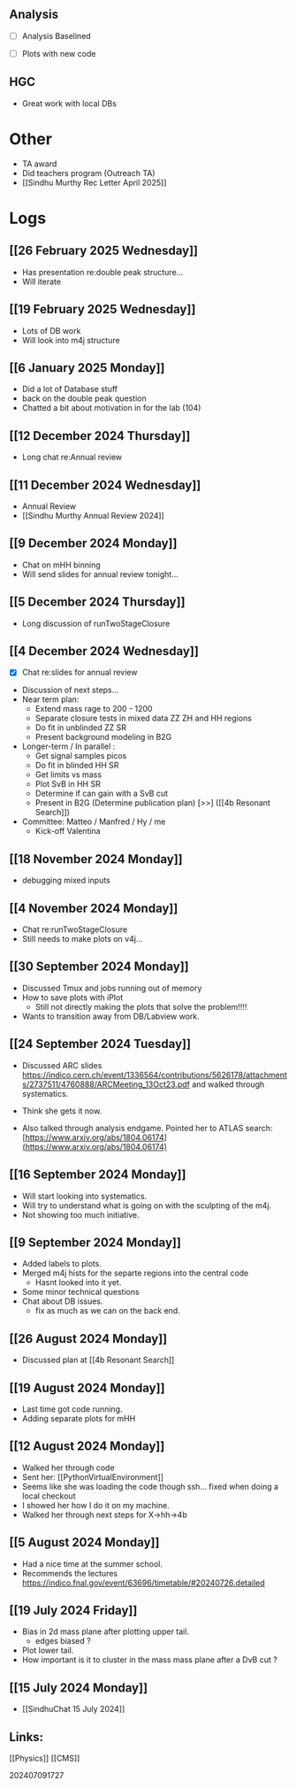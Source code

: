 ## Analysis
- [ ] Analysis Baselined 
- [ ] Plots with new code 


## HGC 
- Great work with local DBs


# Other 
- TA award
- Did teachers program (Outreach TA)
- [[Sindhu Murthy Rec Letter April 2025]]


# Logs

## [[26 February 2025 Wednesday]]
- Has presentation re:double peak structure... 
- Will iterate

## [[19 February 2025 Wednesday]]
- Lots of DB work
- Will look into m4j structure

## [[6 January 2025 Monday]]
- Did a lot of Database stuff
- back on the double peak question
- Chatted a bit about motivation in for the lab (104)

## [[12 December 2024 Thursday]]
-  Long chat re:Annual review

## [[11 December 2024 Wednesday]]
- Annual Review
- [[Sindhu Murthy Annual Review 2024]]

## [[9 December 2024 Monday]]
-  Chat on mHH binning
- Will send slides for annual review tonight...

## [[5 December 2024 Thursday]]
- Long discussion of runTwoStageClosure

## [[4 December 2024 Wednesday]]
- [x] Chat re:slides for annual review
- Discussion of next steps...
- Near term plan:
	- Extend mass rage to 200 - 1200 
	- Separate closure tests in mixed data ZZ ZH and HH regions
	- Do fit in unblinded ZZ SR
	- Present background modeling in B2G
- Longer-term / In parallel :
	- Get signal samples picos
	- Do fit in blinded HH SR
	- Get limits vs mass
	- Plot SvB in HH SR
	- Determine if can gain with a SvB cut
	- Present in B2G (Determine publication plan)
[>>] ([[4b Resonant Search]])
- Committee:  Matteo / Manfred / Hy / me 
	- Kick-off Valentina


## [[18 November 2024 Monday]]
- debugging mixed inputs

## [[4 November 2024 Monday]]
- Chat re:runTwoStageClosure
- Still needs to make plots on v4j...

## [[30 September 2024 Monday]]
- Discussed Tmux and jobs running out of memory
- How to save plots with iPlot
	- Still not directly making the plots that solve the problem!!!!
- Wants to transition away from DB/Labview work.

## [[24 September 2024 Tuesday]]
- Discussed ARC slides https://indico.cern.ch/event/1336564/contributions/5626178/attachments/2737511/4760888/ARCMeeting_13Oct23.pdf
	and walked through systematics. 

- Think she gets it now.

- Also talked through analysis endgame. Pointed her to ATLAS search:
	[https://www.arxiv.org/abs/1804.06174](https://www.arxiv.org/abs/1804.06174)


## [[16 September 2024 Monday]]
- Will start looking into systematics. 
- Will try to understand what is going on with the sculpting of the m4j.
- Not showing too much initiative.


## [[9 September 2024 Monday]]
- Added labels to plots. 
- Merged m4j hists for the separte regions into the central code
	- Hasnt looked into it yet.
- Some minor technical questions 
- Chat about DB issues. 
	- fix as much as we can on the back end.


## [[26 August 2024 Monday]]
- Discussed plan at [[4b Resonant Search]]


## [[19 August 2024 Monday]]
- Last time got code running.
- Adding separate plots for mHH

## [[12 August 2024 Monday]]
- Walked her through code
- Sent her:
	[[PythonVirtualEnvironment]]
- Seems like she was loading the code though ssh... fixed when doing a local checkout
- I showed her how I do it on my machine. 
- Walked her through next steps for X->hh->4b

## [[5 August 2024 Monday]]
- Had a nice time at the summer school. 
- Recommends the lectures
	https://indico.fnal.gov/event/63696/timetable/#20240726.detailed


## [[19 July 2024 Friday]]
- Bias in 2d mass plane after plotting upper tail. 
	- edges biased ?
- Plot lower tail.
- How important is it to cluster in the mass mass plane after a DvB cut ?

## [[15 July 2024 Monday]]
- [[SindhuChat 15 July 2024]]

## Links: 


[[Physics]]
[[CMS]]


202407091727
